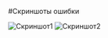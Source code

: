 #Скриншоты ошибки

![Скриншот1](https://github.com/user-attachments/assets/3db55326-dfc1-4cd1-a388-e37448f3f688)
![Скриншот2](https://github.com/user-attachments/assets/2d4a4b94-5fd5-4dc7-a8c7-5ee237513554)
